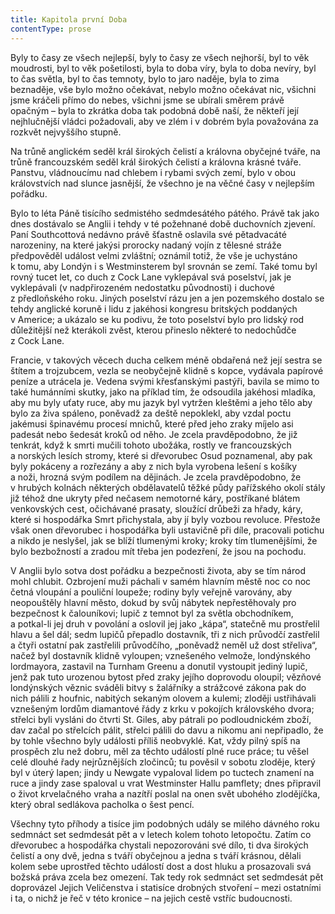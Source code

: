 ```yaml
---
title: Kapitola první Doba
contentType: prose
---
```


  

Byly to časy ze všech nejlepší, byly to časy ze všech nejhorší, byl to věk moudrosti, byl to věk pošetilosti, byla to doba víry, byla to doba nevíry, byl to čas světla, byl to čas temnoty, bylo to jaro naděje, byla to zima beznaděje, vše bylo možno očekávat, nebylo možno očekávat nic, všichni jsme kráčeli přímo do nebes, všichni jsme se ubírali směrem právě opačným – byla to zkrátka doba tak podobná době naší, že někteří její nejhlučnější vládci požadovali, aby ve zlém i v dobrém byla považována za rozkvět nejvyššího stupně.

Na trůně anglickém seděl král širokých čelistí a královna obyčejné tváře, na trůně francouzském seděl král širokých čelistí a královna krásné tváře. Panstvu, vládnoucímu nad chlebem i rybami svých zemí, bylo v obou královstvích nad slunce jasnější, že všechno je na věčné časy v nejlepším pořádku.

Bylo to léta Páně tisícího sedmistého sedmdesátého pátého. Právě tak jako dnes dostávalo se Anglii i tehdy v té požehnané době duchovních zjevení. Paní Southcottová nedávno právě šťastně oslavila své pětadvacáté narozeniny, na které jakýsi prorocky nadaný vojín z tělesné stráže předpověděl událost velmi zvláštní; oznámil totiž, že vše je uchystáno k tomu, aby Londýn i s Westminsterem byl srovnán se zemí. Také tomu byl rovný tucet let, co duch z Cock Lane vyklepával svá poselství, jak je vyklepávali (v nadpřirozeném nedostatku původnosti) i duchové z předloňského roku. Jiných poselství rázu jen a jen pozemského dostalo se tehdy anglické koruně i lidu z jakéhosi kongresu britských poddaných v Americe; a ukázalo se ku podivu, že toto poselství bylo pro lidský rod důležitější než kterákoli zvěst, kterou přineslo některé to nedochůdče z Cock Lane.

Francie, v takových věcech ducha celkem méně obdařená než její sestra se štítem a trojzubcem, vezla se neobyčejně klidně s kopce, vydávala papírové peníze a utrácela je. Vedena svými křesťanskými pastýři, bavila se mimo to také humánními skutky, jako na příklad tím, že odsoudila jakéhosi mladíka, aby mu byly uťaty ruce, aby mu jazyk byl vytržen kleštěmi a jeho tělo aby bylo za živa spáleno, poněvadž za deště nepoklekl, aby vzdal poctu jakémusi špinavému procesí mnichů, které před jeho zraky míjelo asi padesát nebo šedesát kroků od něho. Je zcela pravděpodobno, že již tenkrát, když k smrti mučili tohoto ubožáka, rostly ve francouzských a norských lesích stromy, které si dřevorubec Osud poznamenal, aby pak byly pokáceny a rozřezány a aby z nich byla vyrobena lešení s košíky a noži, hrozná svým podílem na dějinách. Je zcela pravděpodobno, že v hrubých kolnách některých obdělavatelů těžké půdy pařížského okolí stály již téhož dne ukryty před nečasem nemotorné káry, postříkané blátem venkovských cest, očichávané prasaty, sloužící drůbeži za hřady, káry, které si hospodářka Smrt přichystala, aby jí byly vozbou revoluce. Přestože však onen dřevorubec i hospodářka byli ustavičně při díle, pracovali potichu a nikdo je neslyšel, jak se blíží tlumenými kroky; kroky tím tlumenějšími, že bylo bezbožností a zradou mít třeba jen podezření, že jsou na pochodu.

V Anglii bylo sotva dost pořádku a bezpečnosti života, aby se tím národ mohl chlubit. Ozbrojení muži páchali v samém hlavním městě noc co noc četná vloupání a pouliční loupeže; rodiny byly veřejně varovány, aby neopouštěly hlavní město, dokud by svůj nábytek nepřestěhovaly pro bezpečnost k čalouníkovi; lupič z temnot byl za světla obchodníkem, a potkal-li jej druh v povolání a oslovil jej jako „kápa“, statečně mu prostřelil hlavu a šel dál; sedm lupičů přepadlo dostavník, tři z nich průvodčí zastřelil a čtyři ostatní pak zastřelili průvodčího, „poněvadž neměl už dost střeliva“, načež byl dostavník klidně vyloupen; vznešeného velmože, londýnského lordmayora, zastavil na Turnham Greenu a donutil vystoupit jediný lupič, jenž pak tuto urozenou bytost před zraky jejího doprovodu oloupil; vězňové londýnských věznic sváděli bitvy s žalářníky a strážcové zákona pak do nich pálili z houfnic, nabitých sekaným olovem a kulemi; zloději ustřihávali vznešeným lordům diamantové řády z krku v pokojích královského dvora; střelci byli vysláni do čtvrti St. Giles, aby pátrali po podloudnickém zboží, dav začal po střelcích pálit, střelci pálili do davu a nikomu ani nepřipadlo, že by tohle všechno byly události příliš neobvyklé. Kat, vždy pilný spíš na prospěch zlu než dobru, měl za těchto událostí plné ruce práce; tu věšel celé dlouhé řady nejrůznějších zločinců; tu pověsil v sobotu zloděje, který byl v úterý lapen; jindy u Newgate vypaloval lidem po tuctech znamení na ruce a jindy zase spaloval u vrat Westminster Hallu pamflety; dnes připravil o život krvelačného vraha a nazítří poslal na onen svět ubohého zlodějíčka, který obral sedlákova pacholka o šest pencí.

Všechny tyto příhody a tisíce jim podobných udály se milého dávného roku sedmnáct set sedmdesát pět a v letech kolem tohoto letopočtu. Zatím co dřevorubec a hospodářka chystali nepozorováni své dílo, ti dva širokých čelistí a ony dvě, jedna s tváří obyčejnou a jedna s tváří krásnou, dělali kolem sebe uprostřed těchto událostí dost a dost hluku a prosazovali svá božská práva zcela bez omezení. Tak tedy rok sedmnáct set sedmdesát pět doprovázel Jejich Veličenstva i statisíce drobných stvoření – mezi ostatními i ta, o nichž je řeč v této kronice – na jejich cestě vstříc budoucnosti.
